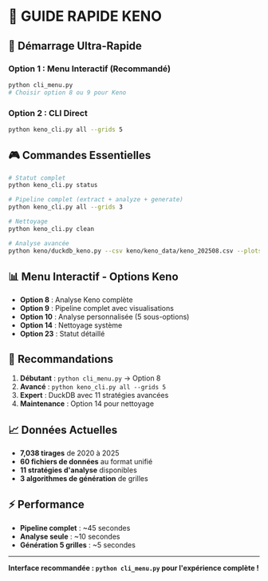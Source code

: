 # 🎯 GUIDE RAPIDE KENO

## 🚀 Démarrage Ultra-Rapide

### Option 1 : Menu Interactif (Recommandé)
```bash
python cli_menu.py
# Choisir option 8 ou 9 pour Keno
```

### Option 2 : CLI Direct
```bash
python keno_cli.py all --grids 5
```

## 🎮 Commandes Essentielles

```bash
# Statut complet
python keno_cli.py status

# Pipeline complet (extract + analyze + generate)
python keno_cli.py all --grids 3

# Nettoyage
python keno_cli.py clean

# Analyse avancée
python keno/duckdb_keno.py --csv keno/keno_data/keno_202508.csv --plots
```

## 📊 Menu Interactif - Options Keno

- **Option 8** : Analyse Keno complète
- **Option 9** : Pipeline complet avec visualisations
- **Option 10** : Analyse personnalisée (5 sous-options)
- **Option 14** : Nettoyage système
- **Option 23** : Statut détaillé

## 🎯 Recommandations

1. **Débutant** : `python cli_menu.py` → Option 8
2. **Avancé** : `python keno_cli.py all --grids 5`
3. **Expert** : DuckDB avec 11 stratégies avancées
4. **Maintenance** : Option 14 pour nettoyage

## 📈 Données Actuelles

- **7,038 tirages** de 2020 à 2025
- **60 fichiers de données** au format unifié
- **11 stratégies d'analyse** disponibles
- **3 algorithmes de génération** de grilles

## ⚡ Performance

- **Pipeline complet** : ~45 secondes
- **Analyse seule** : ~10 secondes
- **Génération 5 grilles** : ~5 secondes

---
**Interface recommandée : `python cli_menu.py` pour l'expérience complète !**
